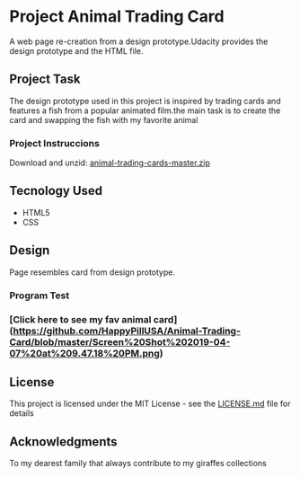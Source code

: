 # Project Animal Trading Card

A web page re-creation from a design prototype.Udacity provides the design prototype and the HTML file.

## Project Task
 
The design prototype used in this project is inspired by trading cards and features a fish from a popular animated film.the main task is to create the card and swapping the fish with my favorite animal 

### Project Instruccions

Download and unzid: [animal-trading-cards-master.zip](https://github.com/udacity/animal-trading-cards/archive/master.zip
)
## Tecnology Used
  + HTML5
  + CSS


## Design

Page resembles card from design prototype.

### Program Test

### [Click here to see my fav animal card] (https://github.com/HappyPillUSA/Animal-Trading-Card/blob/master/Screen%20Shot%202019-04-07%20at%209.47.18%20PM.png)


## License

This project is licensed under the MIT License - see the [LICENSE.md](LICENSE.md) file for details

## Acknowledgments

To my dearest family that always contribute to my giraffes collections



